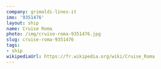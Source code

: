```yaml
---
company: grimaldi-lines-it
imo: '9351476'
layout: ship
name: Cruise Roma
photo: /img/cruise-roma-9351476.jpg
slug: cruise-roma-9351476
tags:
- ship
wikipediaUrl: https://fr.wikipedia.org/wiki/Cruise_Roma
---
```

